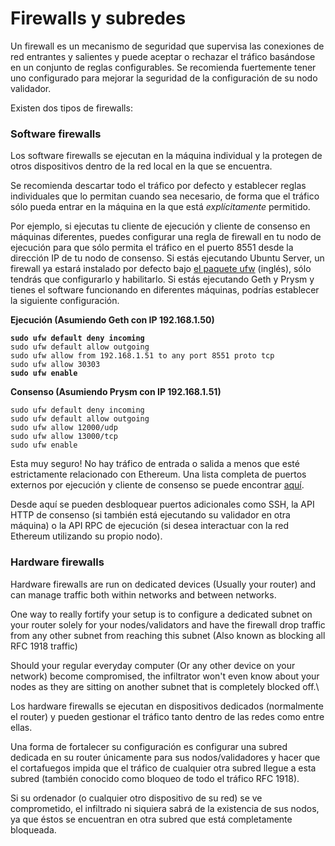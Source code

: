 # Firewalls y subredes

Un firewall es un mecanismo de seguridad que supervisa las conexiones de red entrantes y salientes y puede aceptar o rechazar el tráfico basándose en un conjunto de reglas configurables. Se recomienda fuertemente tener uno configurado para mejorar la seguridad de la configuración de su nodo validador.&#x20;

Existen dos tipos de firewalls:

### Software firewalls

Los software firewalls se ejecutan en la máquina individual y la protegen de otros dispositivos dentro de la red local en la que se encuentra.&#x20;

Se recomienda descartar todo el tráfico por defecto y establecer reglas individuales que lo permitan cuando sea necesario, de forma que el tráfico sólo pueda entrar en la máquina en la que está _explícitamente_ permitido.

Por ejemplo, si ejecutas tu cliente de ejecución y cliente de consenso en máquinas diferentes, puedes configurar una regla de firewall en tu nodo de ejecución para que sólo permita el tráfico en el puerto 8551 desde la dirección IP de tu nodo de consenso. Si estás ejecutando Ubuntu Server, un firewall ya estará instalado por defecto bajo [el paquete ufw](https://manpages.ubuntu.com/manpages/trusty/man8/ufw.8.html) (inglés), sólo tendrás que configurarlo y habilitarlo. Si estás ejecutando Geth y Prysm y tienes el software funcionando en diferentes máquinas, podrías establecer la siguiente configuración.

**Ejecución (Asumiendo Geth con IP 192.168.1.50)**

<pre><code><strong>sudo ufw default deny incoming
</strong>sudo ufw default allow outgoing
sudo ufw allow from 192.168.1.51 to any port 8551 proto tcp
sudo ufw allow 30303
<strong>sudo ufw enable
</strong></code></pre>

**Consenso (Asumiendo Prysm con IP 192.168.1.51)**

```
sudo ufw default deny incoming
sudo ufw default allow outgoing
sudo ufw allow 12000/udp
sudo ufw allow 13000/tcp
sudo ufw enable
```

Esta muy seguro! No hay tráfico de entrada o salida a menos que esté estrictamente relacionado con Ethereum. Una lista completa de puertos externos por ejecución y cliente de consenso se puede encontrar [aquí](../../networking/port-forwarding).&#x20;

Desde aquí se pueden desbloquear puertos adicionales como SSH, la API HTTP de consenso (si también está ejecutando su validador en otra máquina) o la API RPC de ejecución (si desea interactuar con la red Ethereum utilizando su propio nodo).

### Hardware firewalls

Hardware firewalls are run on dedicated devices (Usually your router) and can manage traffic both within networks and between networks.

One way to really fortify your setup is to configure a dedicated subnet on your router solely for your nodes/validators and have the firewall drop traffic from any other subnet from reaching this subnet (Also known as blocking all RFC 1918 traffic)

Should your regular everyday computer (Or any other device on your network) become compromised, the infiltrator won't even know about your nodes as they are sitting on another subnet that is completely blocked off.\


Los hardware firewalls se ejecutan en dispositivos dedicados (normalmente el router) y pueden gestionar el tráfico tanto dentro de las redes como entre ellas.&#x20;

Una forma de fortalecer su configuración es configurar una subred dedicada en su router únicamente para sus nodos/validadores y hacer que el cortafuegos impida que el tráfico de cualquier otra subred llegue a esta subred (también conocido como bloqueo de todo el tráfico RFC 1918).&#x20;

Si su ordenador (o cualquier otro dispositivo de su red) se ve comprometido, el infiltrado ni siquiera sabrá de la existencia de sus nodos, ya que éstos se encuentran en otra subred que está completamente bloqueada.
